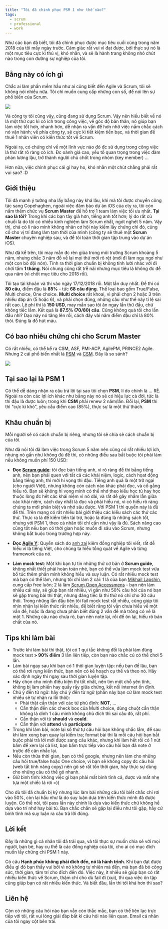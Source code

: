 ```yaml
---
title: "Tôi đã chinh phục PSM 1 như thế nào?"
tags:
  - scrum
  - professional
  - work
---
```


Như các bạn đã biết, tôi đã chinh phục được mục tiêu cuối cùng trong năm 2018 của tôi mấy ngày trước. Cảm giác rất vui vì đạt được, bởi thực sự nó là một mục tiêu cực kì thú vị, khó nhằn, và sẽ là hành trang không nhỏ chút nào trong con đường sự nghiệp của tôi.

## Bằng này có ích gì

Chắc ai làm phần mềm hầu như ai cũng biết đến Agile và Scrum, tôi sẽ không nói nhiều nữa. Tôi chỉ muốn cung cấp những con số, để nói lên sự phổ biến của Scrum. 

![](https://scrumorg-website-prod.s3.amazonaws.com/drupal/inline-images/2017-05/April%20Data.PNG)

Và công ty tôi cũng vậy, cũng đang sử dụng Scrum. Vậy nên hiểu biết về nó là một thứ cực kì có ích trong công việc, về góc độ bản thân, nó giúp bạn làm việc tốt hơn, nhanh hơn, dễ nhận ra vấn đề hơn nhờ việc nắm chắc cách nó vận hành; về phía công ty, sẽ cực kì tiết kiệm tiền bạc, và thời gian để thuê 1 nhân viên có kiến thức tốt về Scrum.

Ngoài ra, có chứng chỉ về một lĩnh vực nào đó đc sử dụng trong công việc là thứ rất rõ ràng có ích. Đc oánh giá cao, yếu tố quan trọng trong việc đàm phán lương lậu, trở thành người chủ chốt trong nhóm (key member) ...

Hơn nữa, việc chinh phục cái gì hay ho, khó nhằn một chút chẳng phải rất vui sao? :D

## Giới thiệu

Tôi đã manh ý tưởng nha lấy bằng này khá lâu, khi mà tôi được chuyển công tác sang Copehaghen, ngoài việc đảm bảo dự án iOS của cty ra, tôi còn nắm thêm chức vụ **Scrum Master** để hỗ trợ 1 team làm việc tối ưu nhất. **Tại sao là tôi?** Trong khi các bạn tây già hơn, tiếng anh tốt hơn; lý do rất củ chuối là do tôi có nhiều kinh nghiệm làm Scrum nhất, ngót nghét 5 năm. Vậy thì, chả có lí nào mình không nhân cơ hội này kiếm lấy chứng chỉ đó, củng cố cho vị trí đang làm tạm thời của mình (công ty sẽ thuê một **Scrum Master** chuyên nghiệp sau, và để tôi toàn thời gian tập trung vào dự án iOS). 

Như đã kể trên, tôi may mắn đc rèn giũa trong môi trường Scrum khoảng 5 năm, nhưng chắc 3 năm đổ về lại mọi thứ mới rõ rệt (mới đi làm ngu ngơ như một con bò đội nón). Tính ra thời gian chuẩn bị không tính lười nhác với đi chơi tầm **1 tháng**. Nói chung cũng rất trễ nải nhưng mục tiêu là không đc để qua năm (vì chốt mục tiêu cho 2018 rồi).

Tôi tạo tài khoản và thi vào ngày 17/12/2018 rồi. Một lần duy nhất. Đề thi có **80 câu**, điểm đậu là **85%** - tức **68 câu đúng**. Thể loại bao gồm True/False, Multi choice, One choice. **Multi choice** rất khoai, vì phải chọn 2 hoặc 3 trên nhiều đáp án (5 hoặc 6), và phải chọn đúng, những câu như thế này tỉ lệ sai rất cao. Lệ phí thi là **150 USD**, may mắn sao tôi ăn ngay lần thử đầu, chứ không tiếc lắm. Kết quả là **87.5% (70/80) câu**. Cũng không quá tồi cho lần đầu nhỉ? Dạo này nó tăng lên rồi, cách đây vài năm điểm đậu chỉ là 80% thôi. Đúng là đồ hút máu.

## Có bao nhiêu chứng chỉ cho Scrum Master 

Có rất nhiều, có thể kể ra CSM, ASF, PMI-ACP, AgilePM, PRINCE2 Agile. Nhưng 2 cái phổ biến nhất là [PSM](https://www.scrum.org/professional-scrum-master-i-certification) và [CSM](https://www.scrumalliance.org/get-certified/practitioners/csm-certification). Đây là so sánh? 

![](https://www.whizlabs.com/wp-content/uploads/2018/01/PSM-Vs-CSM.png)

## Tại sao lại là PSM 1

Có thể dễ dàng nhận ra câu trả lời tại sao tôi chọn **PSM**, lí do chính là ... RẺ. Ngoài ra còn các lợi ích khác như bằng này nó sẽ có hiệu lực cả đời, tức là thi đậu là được luôn; trong khi **CSM** phải renew 2 năm/lần. Đổi lại, **PSM** thi thì "cực kì khó", yêu cầu điểm cao (85%), thực sự là một thử thách.

## Khâu chuẩn bị

Mỗi người sẽ có cách chuẩn bị riêng, nhưng tôi sẽ chia sẻ cách chuẩn bị của tôi.

Như đã nói tôi đã làm việc trong Scrum 5 năm nên cũng có rất nhiều lợi ích, nhưng nó gần như không đủ để thi, có những điều sau bắt buộc tôi phải làm nếu không muốn phí 150 USD:

- **Đọc [Scrum guide](https://www.scrumguides.org/docs/scrumguide/v2017/2017-Scrum-Guide-US.pdf)**: tôi đọc bản tiếng anh, vì rõ ràng đề thi bằng tiếng anh, nên bạn phải quen với tất cả các khái niệm, logic, cách họat động bằng tiếng anh, thì mới hi vọng thi đậu. Tiếng anh quả là một trở ngại (cho người Việt), nhưng không còn cách nào khác phải đọc, và cố gắng hiểu rõ. Bạn sẽ không hi vọng mình có thể nhớ theo kiểu học tủ hay học thuộc lòng đc hết các khái niệm vì nó dài, và rất dễ gây nhầm lẫn giữa các khái niệm, cách duy nhất là đọc và phải hiểu nó, vì có hiểu rõ ràng chúng ta mới phân biệt và nhớ sâu được. Với PSM 1 thì quyển này là đủ để thi. Trên mạng có rất nhiều bài giới thiệu các kiểu sách các thứ các thứ. Thực ra là để kiếm tiền tài trợ, hoặc là đúng là những sách tốt, nhưng với PSM 1, theo cá nhân tôi chỉ cần như vậy là đủ. Sách nâng cao cũng tốt nếu bạn có thời gian hoặc muốn đi sâu vào Scrum, nhưng không bắt buộc trong trường hợp này.

- **Đọc [Agile Y](https://www.goodreads.com/book/show/33629389-agile-y)**: Quyển sách do [anh zai](https://gurunh.com) kiêm đồng nghiệp tôi viết, rất dễ hiểu vì là tiếng Việt, cho chúng ta hiểu tổng quát về Agile và từng framework của nó.

- **Làm mock test**: Một khi bạn tự tin những thứ cơ bản ở **Scrum guide**, không nhất thiết phải hoàn toàn nhé, bạn có thể vừa làm mock test vừa bổ túc thêm phần mình không hiểu và suy luận. Có rất nhiều mock test mà bạn có thể làm, nhưng tôi chỉ làm 2 cái: 1 là của bạn [Mikhail Lapshin](http://mlapshin.com/index.php/scrum-quizzes/sm-real-mode/), cung cấp free luôn; 2 là làm [Scrum Open Accessmens](https://www.scrum.org/open-assessments) - bạn nên làm nhiều cái này, sẽ giúp bạn rất nhiều, vì gần như 50% câu hỏi của nó bạn sẽ gặp trong bài thi thật, nhưng đáng tiếc là thi thử nó chỉ cho 30 câu thôi. Trong những lần đầu tiên tôi fail mock test rất nhiều, cũng giúp tôi nhìn nhận lại kiến thức rất nhiều, để biết rằng tôi vẫn chưa hiểu về một vấn đề, hoặc là đang chưa phân biết đúng 2 vấn đề mà trông có vẻ là một 1. Những câu nào chưa rõ, bạn nên note lại, rồi để ôn lại, hiểu rõ bản chất của nó. 

## Tips khi làm bài 

- Trước khi làm bài thi thật, tôi có 1 qui tắc không đổi là phải làm đúng mock test **> 90% điểm** 3 lần liên tiếp, còn bạn nào chắc cú có thể chơi 5 lần.
- Làm bài ngay sau khi bạn có 1 thời gian luyện tập: nếu bạn để lâu, bạn có thể rơi rụng kiến thức, bạn nên có kế hoạch cụ thể và theo nó. Hãy xác định ngày thi ngay sau thời gian luyện tập.
- Hãy chọn cho mình điều kiện thi tốt nhất, nên tìm một chỗ yên tĩnh, không bị làm phiền hay quấy rầy giữa chừng, kết nối internet ổn định.
- Chú ý đến từ ngữ: hãy chú ý đến từ ngữ (phần này bạn cứ làm mock test nhiều sẽ tự nhận ra lỗi thôi):
    - Phải thật cẩn thận với các từ phủ định: **NOT**, ...
    - Cẩn thận đến các check box của Multi choice, dùng chuột cẩn thận không là dính 1 câu mình không chủ đích thì sai câu đó, rất phí.
    - Cẩn thận với từ **should** và **could**.
    - Cẩn thận với **attend** và **participate**
- Trong khi làm bài, note lại số thứ tự câu hỏi bạn không chắc lắm, để sau khi làm xong bạn quay lại kiểm tra; format bài thi là mỗi câu hỏi bạn bắt buộc phải trả lời mới được sang câu khác, nhưng khi làm hết rồi có 1 nút bấm để xem lại cả list, bạn bấm trực tiếp vào câu hỏi bạn đã note ở trước để cân nhắc lại.
- Nếu còn thừa thời gian, bạn có thể google, nhưng nên làm cho những câu hỏi true/false hoặc One choice, vì bạn sẽ không copy đc câu hỏi (web tắt tính năng copy) nên gõ sẽ rất tốn thời gian, hãy thực sự dùng cho những câu có thể gõ nhanh.
- Giữ bình tĩnh: không việc gì bạn phải mất bình tĩnh cả, được và mất nhẹ tựa một chiếc lá rơi =))

Cho dù tôi đã chuẩn bị kỹ nhưng lúc làm bài những câu tôi biết chắc chỉ rơi vào 50%, còn lại hầu như là do suy luận dựa trên kiến thức mình đã được luyện. Có thể nói, tôi pass lần này chính là dựa vào kiến thức chứ không hề dựa vào trí nhớ hay bài tủ. Bạn chắc chắn sẽ gặp lại điều như tôi gặp, hãy cứ bình tĩnh mà suy luận ra câu trả lời đúng.

## Lời kết 

Đây là những gì cá nhân tôi đã trải qua, và tôi thực sự muốn chia sẻ với mọi người, bạn bè, hay cụ thể là các đồng nghiệp của tôi, cho ai có mục đích muốn lấy chứng chỉ PSM 1 này.

Có câu **Hạnh phúc không phải đích đến, nó là hành trình**. Khi bạn đạt được điều gì đó bạn thấy vui bởi vì nó không tự nhiên mà đến, mà bạn đã bỏ công sức, thời gian, tâm trí cho đích đến đó. Việc này, ít nhiều sẽ giúp bạn có rất nhiều kiến thức về Scrum, thậm chí cho dù fail đi (xui), thì qua việc ôn tập cũng giúp bạn có rât nhiều kiến thức. Và biết đâu, lần thi tới khá hơn thì sao?

## Liên hệ 

Còn có những câu hỏi nào bạn vẫn còn thắc mắc, bạn có thể liên lạc trực tiếp với tôi, rất vui lòng giải đáp bất kì câu hỏi nào liên quan. Email cá nhân của tôi ngay cột bên trái.


